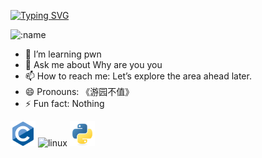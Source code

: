 [![Typing SVG](https://readme-typing-svg.demolab.com?font=ZCOOL+XiaoWei&duration=3000&pause=2000&center=%E7%9C%9F%E7%9A%84&vCenter=%E9%94%99%E8%AF%AF%E7%9A%84&repeat=%E7%9C%9F%E7%9A%84&random=%E9%94%99%E8%AF%AF%E7%9A%84&width=435&lines=%E5%A6%82%E6%9E%9C%E5%B0%96%E9%94%90%E7%9A%84%E6%89%B9%E8%AF%84%E5%AE%8C%E5%85%A8%E6%B6%88%E5%A4%B1;%E6%B8%A9%E5%92%8C%E7%9A%84%E6%89%B9%E8%AF%84%E5%B0%86%E4%BC%9A%E5%8F%98%E5%BE%97%E5%88%BA%E8%80%B3;%E5%A6%82%E6%9E%9C%E6%B8%A9%E5%92%8C%E7%9A%84%E6%89%B9%E8%AF%84%E4%B9%9F%E4%B8%8D%E8%A2%AB%E5%85%81%E8%AE%B8;%E6%B2%89%E9%BB%98%E5%B0%86%E8%A2%AB%E8%AE%A4%E4%B8%BA%E5%B1%85%E5%BF%83%E5%8F%B5%E6%B5%8B;%E5%A6%82%E6%9E%9C%E6%B2%89%E9%BB%98%E4%B9%9F%E4%B8%8D%E5%86%8D%E5%85%81%E8%AE%B8;%E8%B5%9E%E6%89%AC%E4%B8%8D%E5%A4%9F%E5%8D%96%E5%8A%9B%E5%B0%86%E6%98%AF%E4%B8%80%E7%A7%8D%E7%BD%AA%E8%A1%8C;%E5%A6%82%E6%9E%9C%E5%8F%AA%E5%85%81%E8%AE%B8%E4%B8%80%E7%A7%8D%E5%A3%B0%E9%9F%B3%E5%AD%98%E5%9C%A8;%E9%82%A3%E4%B9%88%E5%94%AF%E4%B8%80%E5%AD%98%E5%9C%A8%E7%9A%84%E9%82%A3%E4%B8%AA%E5%A3%B0%E9%9F%B3%E5%B0%B1%E6%98%AF%E8%B0%8E%E8%A8%80)](https://git.io/typing-svg)

<img src="https://count.getloli.com/get/@:name" alt=":name" />

- 🌱 I’m learning pwn
- 💬 Ask me about Why are you you
- 📫 How to reach me: Let’s explore the area ahead later.
- 😄 Pronouns: 《游园不值》
- ⚡ Fun fact: Nothing


<img src ="https://raw.githubusercontent.com/devicons/devicon/master/icons/c/c-original.svg" alt="c" width="40" height="40"/>  <img src="https://raw.githubusercontent.com/devicons/devicon/master/icons/linux /linux-original.svg" alt="linux" width="40" height="40"/>  <img src="https://raw.githubusercontent.com/devicons/devicon/master/icons/python/python-original.svg" alt="python" width="40" height="40" /> 
